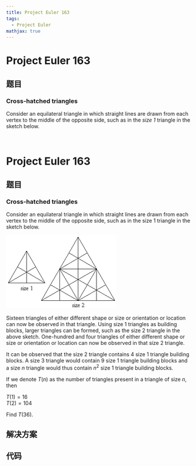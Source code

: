 ```yaml
---
title: Project Euler 163
tags:
  - Project Euler
mathjax: true
---
```

<escape><!-- more --></escape>
    
# Project Euler 163
## 题目
### Cross-hatched triangles


Consider an equilateral triangle in which straight lines are drawn from each vertex to the middle of the opposite side, such as in the <i>size 1</i> triangle in the sketch below.
<div class="center"><img src="project/images/p163.gif" class="dark_img" alt="" />

# Project Euler 163
## 题目
### Cross-hatched triangles
Consider an equilateral triangle in which straight lines are drawn from each vertex to the middle of the opposite side, such as in the size $1$ triangle in the sketch below.

![](../images/p163.gif)

Sixteen triangles of either different shape or size or orientation or location can now be observed in that triangle. Using size $1$ triangles as building blocks, larger triangles can be formed, such as the size $2$ triangle in the above sketch. One-hundred and four triangles of either different shape or size or orientation or location can now be observed in that size $2$ triangle.

It can be observed that the size $2$ triangle contains $4$ size $1$ triangle building blocks. A size $3$ triangle would contain $9$ size $1$ triangle building blocks and a size $n$ triangle would thus contain $n^2$ size $1$ triangle building blocks.

If we denote $T(n)$ as the number of triangles present in a triangle of size $n$, then

$T(1) = 16$<br>
$T(2) = 104$

Find $T(36)$.


## 解决方案


## 代码


